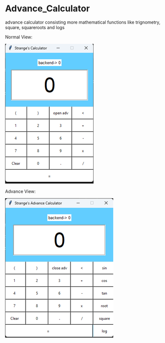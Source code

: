 # Advance_Calculator
advance calculator consisting more mathematical functions like trignometry, square, squareroots and logs

Normal View:

![Image](https://github.com/Strangedip/Advance_Calculator/blob/main/screenshots/Screenshot%202023-03-25%20120017.png)


Advance View:

![Image](https://github.com/Strangedip/Advance_Calculator/blob/main/screenshots/Screenshot%202023-03-25%20120054.png)

